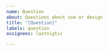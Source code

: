 ```yaml
---
name: Question
about: Questions about use or design
title: "[Question]"
labels: question
assignees: lastnigtic

---
```


<!-- Try to describe your question or suggestion clearly -->
